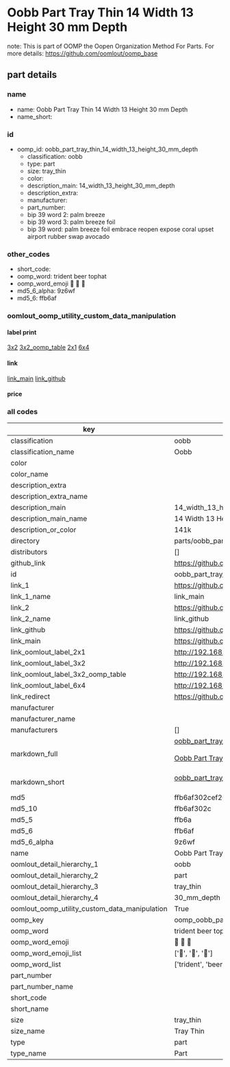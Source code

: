 # Oobb Part Tray Thin 14 Width 13 Height 30 mm Depth  

note: This is part of OOMP the Oopen Organization Method For Parts. For more details: https://github.com/oomlout/oomp_base

##  part details
  







### name
* name: Oobb Part Tray Thin 14 Width 13 Height 30 mm Depth
* name_short: 
### id
* oomp_id: oobb_part_tray_thin_14_width_13_height_30_mm_depth
  * classification: oobb
  * type: part
  * size: tray_thin
  * color: 
  * description_main: 14_width_13_height_30_mm_depth
  * description_extra: 
  * manufacturer: 
  * part_number: 
  * bip 39 word 2: palm breeze
  * bip 39 word 3: palm breeze foil
  * bip 39 word: palm breeze foil embrace reopen expose coral upset airport rubber swap avocado

### other_codes
* short_code: 
* oomp_word: trident beer tophat
* oomp_word_emoji :trident: :beer: :tophat:
* md5_6_alpha: 9z6wf
* md5_6: ffb6af






### oomlout_oomp_utility_custom_data_manipulation
#### label print
[3x2](http://192.168.1.245:1112/?label=oomp%209z6wf)
[3x2_oomp_table](http://192.168.1.108:1112/?label=oomp%209z6wf)
[2x1](http://192.168.1.242:1112/?label=oomp%209z6wf)
[6x4](http://192.168.1.55:1112/?label=oomp%209z6wf)    

#### link

[link_main](https://github.com/oomlout/oomlout_oomp_version_1_messy/tree/main/parts/oobb_part_tray_thin_14_width_13_height_30_mm_depth) [link_github](https://github.com/oomlout/oomlout_oomp_version_1_messy/tree/main/parts/oobb_part_tray_thin_14_width_13_height_30_mm_depth)                             

#### price







### all codes 
| key | value |  
| --- | --- |  
| classification | oobb |  
| classification_name | Oobb |  
| color |  |  
| color_name |  |  
| description_extra |  |  
| description_extra_name |  |  
| description_main | 14_width_13_height_30_mm_depth |  
| description_main_name | 14 Width 13 Height 30 mm Depth |  
| description_or_color | 141k |  
| directory | parts/oobb_part_tray_thin_14_width_13_height_30_mm_depth |  
| distributors | [] |  
| github_link | https://github.com/oomlout/oomlout_oomp_part_src/tree/main/parts/oobb_part_tray_thin_14_width_13_height_30_mm_depth |  
| id | oobb_part_tray_thin_14_width_13_height_30_mm_depth |  
| link_1 | https://github.com/oomlout/oomlout_oomp_version_1_messy/tree/main/parts/oobb_part_tray_thin_14_width_13_height_30_mm_depth |  
| link_1_name | link_main |  
| link_2 | https://github.com/oomlout/oomlout_oomp_version_1_messy/tree/main/parts/oobb_part_tray_thin_14_width_13_height_30_mm_depth |  
| link_2_name | link_github |  
| link_github | https://github.com/oomlout/oomlout_oomp_version_1_messy/tree/main/parts/oobb_part_tray_thin_14_width_13_height_30_mm_depth |  
| link_main | https://github.com/oomlout/oomlout_oomp_version_1_messy/tree/main/parts/oobb_part_tray_thin_14_width_13_height_30_mm_depth |  
| link_oomlout_label_2x1 | http://192.168.1.242:1112/?label=oomp%209z6wf |  
| link_oomlout_label_3x2 | http://192.168.1.245:1112/?label=oomp%209z6wf |  
| link_oomlout_label_3x2_oomp_table | http://192.168.1.108:1112/?label=oomp%209z6wf |  
| link_oomlout_label_6x4 | http://192.168.1.55:1112/?label=oomp%209z6wf |  
| link_redirect | https://github.com/oomlout/oomlout_oomp_version_1_messy/tree/main/parts/oobb_part_tray_thin_14_width_13_height_30_mm_depth |  
| manufacturer |  |  
| manufacturer_name |  |  
| manufacturers | [] |  
| markdown_full | [oobb_part_tray_thin_14_width_13_height_30_mm_depth](none)<br>[](none)<br>[Oobb Part Tray Thin 14 Width 13 Height 30 Mm Depth](none)<br><br> |  
| markdown_short | [oobb_part_tray_thin_14_width_13_height_30_mm_depth](none)<br><br> |  
| md5 | ffb6af302cef260542db3488b4c6e4fa |  
| md5_10 | ffb6af302c |  
| md5_5 | ffb6a |  
| md5_6 | ffb6af |  
| md5_6_alpha | 9z6wf |  
| name | Oobb Part Tray Thin 14 Width 13 Height 30 mm Depth |  
| oomlout_detail_hierarchy_1 | oobb |  
| oomlout_detail_hierarchy_2 | part |  
| oomlout_detail_hierarchy_3 | tray_thin |  
| oomlout_detail_hierarchy_4 | 30_mm_depth |  
| oomlout_oomp_utility_custom_data_manipulation | True |  
| oomp_key | oomp_oobb_part_tray_thin_14_width_13_height_30_mm_depth |  
| oomp_word | trident beer tophat |  
| oomp_word_emoji | :trident: :beer: :tophat: |  
| oomp_word_emoji_list | [':trident:', ':beer:', ':tophat:'] |  
| oomp_word_list | ['trident', 'beer', 'tophat'] |  
| part_number |  |  
| part_number_name |  |  
| short_code |  |  
| short_name |  |  
| size | tray_thin |  
| size_name | Tray Thin |  
| type | part |  
| type_name | Part |  
